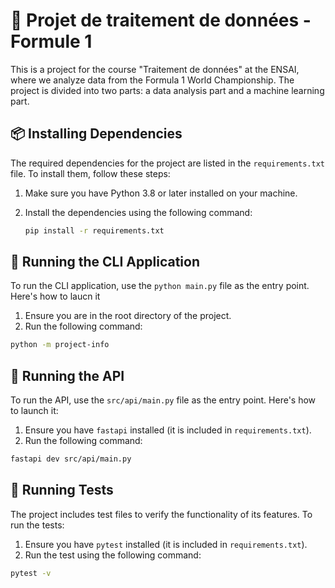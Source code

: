 # 🏁 Projet de traitement de données - Formule 1


This is a project for the course "Traitement de données" at the ENSAI, where we analyze data from the Formula 1 World Championship. The project is divided into two parts: a data analysis part and a machine learning part.

## 📦 Installing Dependencies

The required dependencies for the project are listed in the `requirements.txt` file. To install them, follow these steps:

1. Make sure you have Python 3.8 or later installed on your machine.
2. Install the dependencies using the following command:

   ```bash
   pip install -r requirements.txt
   ```

## 🚀 Running the CLI Application

To run the CLI application, use the ```python main.py``` file as the entry point. Here's how to laucn it

1. Ensure you are in the root directory of the project.
2. Run the following command:

```bash
python -m project-info
```

## 🔗 Running the API


To run the API, use the `src/api/main.py` file as the entry point. Here's how to launch it:

1. Ensure you have `fastapi` installed (it is included in `requirements.txt`).
2. Run the following command:
```bash
fastapi dev src/api/main.py
```


## 🧪 Running Tests

The project includes test files to verify the functionality of its features. To run the tests:

1. Ensure you have ```pytest``` installed (it is included in `requirements.txt`).
2. Run the test using the following command:

```bash
pytest -v
```
